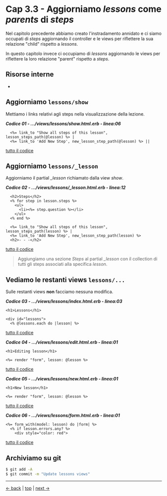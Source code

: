 # <a name="top"></a> Cap 3.3 - Aggiorniamo *lessons* come *parents* di *steps*

Nel capitolo precedente abbiamo creato l'instradamento annidato e ci siamo occupati di *steps* aggiornando il controller e le views per riflettere la sua relazione "child" rispetto a *lessons*.

In questo capitolo invece ci occupiamo di *lessons* aggiornando le views per riflettere la loro relazione "parent" rispetto a *steps*.



## Risorse interne

- []() 



## Aggiorniamo `lessons/show`

Mettiamo i links relativi agli steps nella visualizzazione della lezione.

***Codice 01 - .../views/lessons/show.html.erb - linea:06***

```html+erb
  <%= link_to "Show all steps of this lesson", lesson_steps_path(@lesson) %> | 
  <%= link_to 'Add New Step', new_lesson_step_path(@lesson) %> || 
```

[tutto il codice](https://github.com/flaviobordonidev/leanpubabrandnewcms/blob/master/ubuntudream/15-lessons-steps/03_01-views-lessons-show.html.erb)



## Aggiorniamo `lessons/_lesson`

Aggiorniamo il partial *_lesson* richiamato dalla view *show*.

***Codice 02 - .../views/lessons/_lesson.html.erb - linea:12***

```html+erb
  <h2>Steps</h2>
  <% for step in lesson.steps %>
    <ul>
      <li><%= step.question %></li>
    </ul>
  <% end %>

  <%= link_to "Show all steps of this lesson", lesson_steps_path(lesson) %> | 
  <%= link_to 'Add New Step', new_lesson_step_path(lesson) %>
  <h2>- - -</h2>
```

[tutto il codice](https://github.com/flaviobordonidev/leanpubabrandnewcms/blob/master/ubuntudream/15-lessons-steps/03_02-views-lessons-_lesson.html.erb)

> Aggiungiamo una sezione *Steps* al partial *_lesson* con il collection di tutti gli steps associati alla specifica *lesson*.



## Vediamo le restanti views `lessons/...`

Sulle restanti views **non** facciamo nessuna modifica.

***Codice 03 - .../views/lessons/index.html.erb - linea:03***

```html+erb
<h1>Lessons</h1>

<div id="lessons">
  <% @lessons.each do |lesson| %>
```

[tutto il codice](https://github.com/flaviobordonidev/leanpubabrandnewcms/blob/master/ubuntudream/15-lessons-steps/03_03-views-lessons-index.html.erb)

***Codice 04 - .../views/lessons/edit.html.erb - linea:01***

```html+erb
<h1>Editing lesson</h1>

<%= render "form", lesson: @lesson %>
```

[tutto il codice](https://github.com/flaviobordonidev/leanpubabrandnewcms/blob/master/ubuntudream/15-lessons-steps/03_04-views-lessons-edit.html.erb)

***Codice 05 - .../views/lessons/new.html.erb - linea:01***

```html+erb
<h1>New lesson</h1>

<%= render "form", lesson: @lesson %>
```

[tutto il codice](https://github.com/flaviobordonidev/leanpubabrandnewcms/blob/master/ubuntudream/15-lessons-steps/03_05-views-lessons-new.html.erb)

***Codice 06 - .../views/lessons/_form_.html.erb - linea:01***

```html+erb
<%= form_with(model: lesson) do |form| %>
  <% if lesson.errors.any? %>
    <div style="color: red">
```

[tutto il codice](https://github.com/flaviobordonidev/leanpubabrandnewcms/blob/master/56-ubuntudream/03-lessons-steps/03_06-views-lessons-_form.html.erb)



## Archiviamo su git

```bash
$ git add -A
$ git commit -m "Update lessons views"
```



---

[<- back](https://github.com/flaviobordonidev/leanpubabrandnewcms/blob/master/56-ubuntudream/03-lessons-steps/02_00-nested_routes-it.md)
 | [top](#top) |
[next ->](https://github.com/flaviobordonidev/leanpubabrandnewcms/blob/master/56-ubuntudream/03-lessons-steps/04_00-steps_sequence-it.md)
